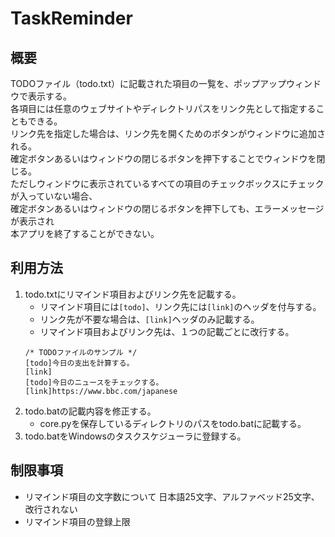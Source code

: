 # TaskReminder
## 概要
TODOファイル（todo.txt）に記載された項目の一覧を、ポップアップウィンドウで表示する。  
各項目には任意のウェブサイトやディレクトリパスをリンク先として指定することもできる。  
リンク先を指定した場合は、リンク先を開くためのボタンがウィンドウに追加される。  
確定ボタンあるいはウィンドウの閉じるボタンを押下することでウィンドウを閉じる。  
ただしウィンドウに表示されているすべての項目のチェックボックスにチェックが入っていない場合、  
確定ボタンあるいはウィンドウの閉じるボタンを押下しても、エラーメッセージが表示され  
本アプリを終了することができない。

## 利用方法
1. todo.txtにリマインド項目およびリンク先を記載する。
    - リマインド項目には`[todo]`、リンク先には`[link]`のヘッダを付与する。
    - リンク先が不要な場合は、`[link]`ヘッダのみ記載する。
    - リマインド項目およびリンク先は、１つの記載ごとに改行する。
    ```
    /* TODOファイルのサンプル */
    [todo]今日の支出を計算する。
    [link]
    [todo]今日のニュースをチェックする。
    [link]https://www.bbc.com/japanese
    ```
2. todo.batの記載内容を修正する。
    - core.pyを保存しているディレクトリのパスをtodo.batに記載する。
3. todo.batをWindowsのタスクスケジューラに登録する。

## 制限事項
- リマインド項目の文字数について
    日本語25文字、アルファベッド25文字、改行されない
- リマインド項目の登録上限